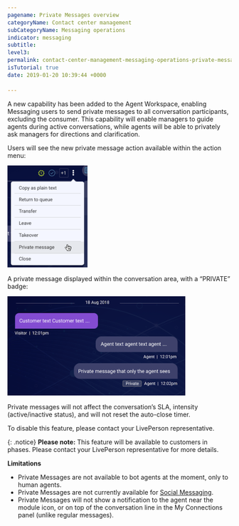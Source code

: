 ```yaml
---
pagename: Private Messages overview
categoryName: Contact center management
subCategoryName: Messaging operations
indicator: messaging
subtitle: 
level3: 
permalink: contact-center-management-messaging-operations-private-messages-overview.html
isTutorial: true
date: 2019-01-20 10:39:44 +0000

---
```


A new capability has been added to the Agent Workspace, enabling Messaging users to send private messages to all conversation participants, excluding the consumer. This capability will enable managers to guide agents during active conversations, while agents will be able to privately ask managers for directions and clarification.

Users will see the new private message action available within the action menu:

![](img/private-messages-for-messaging-1.png)

A private message displayed within the conversation area, with a “PRIVATE” badge:

![](img/private-messages-for-messaging-2.png)

Private messages will not affect the conversation’s SLA, intensity (active/inactive status), and will not reset the auto-close timer.

To disable this feature, please contact your LivePerson representative. 

{: .notice}
**Please note:** This feature will be available to customers in phases. Please contact your LivePerson representative for more details. 

**Limitations**
* Private Messages are not available to bot agents at the moment, only to human agents.
* Private Messages are not currently available for [Social Messaging](messaging-channels-social-messaging-social-messaging-overview.html).
* Private Messages will not show a notification to the agent near the module icon, or on top of the conversation line in the My Connections panel (unlike regular messages).
 

